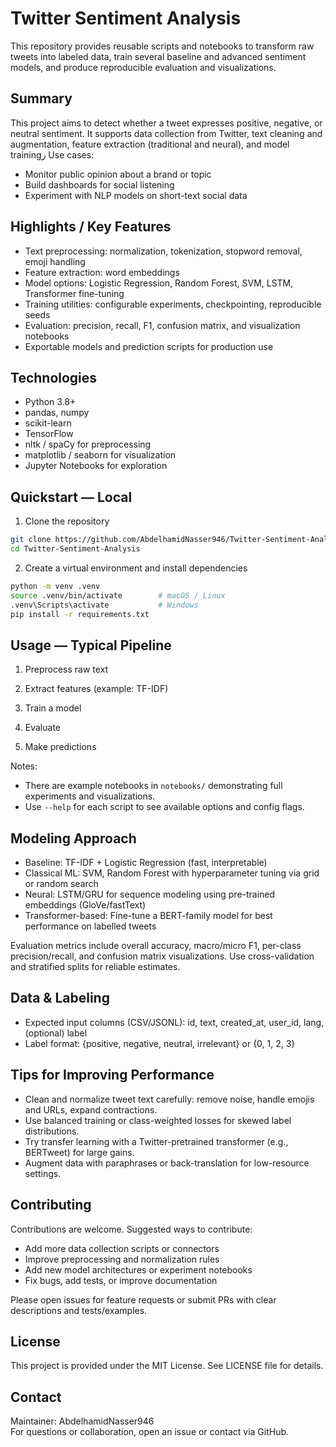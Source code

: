 # Twitter Sentiment Analysis
This repository provides reusable scripts and notebooks to transform raw tweets into labeled data, train several baseline and advanced sentiment models, and produce reproducible evaluation and visualizations.

## Summary

This project aims to detect whether a tweet expresses positive, negative, or neutral sentiment. It supports data collection from Twitter, text cleaning and augmentation, feature extraction (traditional and neural), and model trainingز
Use cases:
- Monitor public opinion about a brand or topic
- Build dashboards for social listening
- Experiment with NLP models on short-text social data

## Highlights / Key Features

- Text preprocessing: normalization, tokenization, stopword removal, emoji handling
- Feature extraction: word embeddings
- Model options: Logistic Regression, Random Forest, SVM, LSTM, Transformer fine-tuning
- Training utilities: configurable experiments, checkpointing, reproducible seeds
- Evaluation: precision, recall, F1, confusion matrix, and visualization notebooks
- Exportable models and prediction scripts for production use

## Technologies

- Python 3.8+
- pandas, numpy
- scikit-learn
- TensorFlow 
- nltk / spaCy for preprocessing
- matplotlib / seaborn for visualization
- Jupyter Notebooks for exploration

## Quickstart — Local

1. Clone the repository
```bash
git clone https://github.com/AbdelhamidNasser946/Twitter-Sentiment-Analysis.git
cd Twitter-Sentiment-Analysis
```

2. Create a virtual environment and install dependencies
```bash
python -m venv .venv
source .venv/bin/activate        # macOS / Linux
.venv\Scripts\activate           # Windows
pip install -r requirements.txt
```


## Usage — Typical Pipeline

1. Preprocess raw text

2. Extract features (example: TF-IDF)

3. Train a model

4. Evaluate

5. Make predictions

Notes:
- There are example notebooks in `notebooks/` demonstrating full experiments and visualizations.
- Use `--help` for each script to see available options and config flags.

## Modeling Approach

- Baseline: TF-IDF + Logistic Regression (fast, interpretable)
- Classical ML: SVM, Random Forest with hyperparameter tuning via grid or random search
- Neural: LSTM/GRU for sequence modeling using pre-trained embeddings (GloVe/fastText)
- Transformer-based: Fine-tune a BERT-family model for best performance on labelled tweets

Evaluation metrics include overall accuracy, macro/micro F1, per-class precision/recall, and confusion matrix visualizations. Use cross-validation and stratified splits for reliable estimates.

## Data & Labeling

- Expected input columns (CSV/JSONL): id, text, created_at, user_id, lang, (optional) label
- Label format: {positive, negative, neutral, irrelevant} or {0, 1, 2, 3} 



## Tips for Improving Performance

- Clean and normalize tweet text carefully: remove noise, handle emojis and URLs, expand contractions.
- Use balanced training or class-weighted losses for skewed label distributions.
- Try transfer learning with a Twitter-pretrained transformer (e.g., BERTweet) for large gains.
- Augment data with paraphrases or back-translation for low-resource settings.

## Contributing

Contributions are welcome. Suggested ways to contribute:
- Add more data collection scripts or connectors
- Improve preprocessing and normalization rules
- Add new model architectures or experiment notebooks
- Fix bugs, add tests, or improve documentation

Please open issues for feature requests or submit PRs with clear descriptions and tests/examples.

## License

This project is provided under the MIT License. See LICENSE file for details.

## Contact

Maintainer: AbdelhamidNasser946  
For questions or collaboration, open an issue or contact via GitHub.
